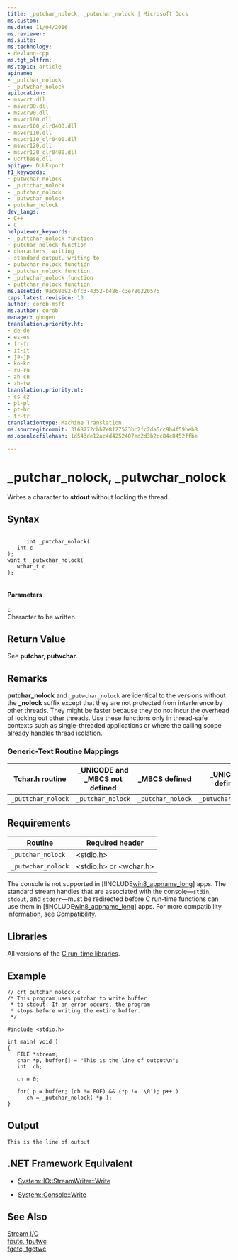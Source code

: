 ```yaml
---
title: _putchar_nolock, _putwchar_nolock | Microsoft Docs
ms.custom: 
ms.date: 11/04/2016
ms.reviewer: 
ms.suite: 
ms.technology:
- devlang-cpp
ms.tgt_pltfrm: 
ms.topic: article
apiname:
- _putchar_nolock
- _putwchar_nolock
apilocation:
- msvcrt.dll
- msvcr80.dll
- msvcr90.dll
- msvcr100.dll
- msvcr100_clr0400.dll
- msvcr110.dll
- msvcr110_clr0400.dll
- msvcr120.dll
- msvcr120_clr0400.dll
- ucrtbase.dll
apitype: DLLExport
f1_keywords:
- putwchar_nolock
- _puttchar_nolock
- _putchar_nolock
- _putwchar_nolock
- putchar_nolock
dev_langs:
- C++
- C
helpviewer_keywords:
- _puttchar_nolock function
- putchar_nolock function
- characters, writing
- standard output, writing to
- putwchar_nolock function
- _putchar_nolock function
- _putwchar_nolock function
- puttchar_nolock function
ms.assetid: 9ac68092-bfc3-4352-b486-c3e780220575
caps.latest.revision: 13
author: corob-msft
ms.author: corob
manager: ghogen
translation.priority.ht:
- de-de
- es-es
- fr-fr
- it-it
- ja-jp
- ko-kr
- ru-ru
- zh-cn
- zh-tw
translation.priority.mt:
- cs-cz
- pl-pl
- pt-br
- tr-tr
translationtype: Machine Translation
ms.sourcegitcommit: 3168772cbb7e8127523bc2fc2da5cc9b4f59beb8
ms.openlocfilehash: 1d543de12ac4d4252407ed2d3b2cc84c8452ffbe

---
```

# _putchar_nolock, _putwchar_nolock
Writes a character to **stdout** without locking the thread.  
  
## Syntax  
  
```  
  
      int _putchar_nolock(  
   int c   
);  
wint_t _putwchar_nolock(  
   wchar_t c   
);  
  
```  
  
#### Parameters  
 `c`  
 Character to be written.  
  
## Return Value  
 See **putchar, putwchar**.  
  
## Remarks  
 **putchar_nolock** and `_putwchar_nolock` are identical to the versions without the **_nolock** suffix except that they are not protected from interference by other threads. They might be faster because they do not incur the overhead of locking out other threads. Use these functions only in thread-safe contexts such as single-threaded applications or where the calling scope already handles thread isolation.  
  
### Generic-Text Routine Mappings  
  
|Tchar.h routine|_UNICODE and _MBCS not defined|_MBCS defined|_UNICODE defined|  
|---------------------|--------------------------------------|--------------------|-----------------------|  
|`_puttchar_nolock`|`_putchar_nolock`|`_putchar_nolock`|`_putwchar_nolock`|  
  
## Requirements  
  
|Routine|Required header|  
|-------------|---------------------|  
|`_putchar_nolock`|\<stdio.h>|  
|`_putwchar_nolock`|\<stdio.h> or \<wchar.h>|  
  
 The console is not supported in [!INCLUDE[win8_appname_long](../../build/includes/win8_appname_long_md.md)] apps. The standard stream handles that are associated with the console—`stdin`, `stdout`, and `stderr`—must be redirected before C run-time functions can use them in [!INCLUDE[win8_appname_long](../../build/includes/win8_appname_long_md.md)] apps. For more compatibility information, see [Compatibility](../../c-runtime-library/compatibility.md).  
  
## Libraries  
 All versions of the [C run-time libraries](../../c-runtime-library/crt-library-features.md).  
  
## Example  
  
```  
// crt_putchar_nolock.c  
/* This program uses putchar to write buffer  
 * to stdout. If an error occurs, the program  
 * stops before writing the entire buffer.  
 */  
  
#include <stdio.h>  
  
int main( void )  
{  
   FILE *stream;  
   char *p, buffer[] = "This is the line of output\n";  
   int  ch;  
  
   ch = 0;  
  
   for( p = buffer; (ch != EOF) && (*p != '\0'); p++ )  
      ch = _putchar_nolock( *p );  
}  
```  
  
## Output  
  
```  
This is the line of output  
```  
  
## .NET Framework Equivalent  
  
-   [System::IO::StreamWriter::Write](https://msdn.microsoft.com/en-us/library/system.io.streamwriter.write.aspx)  
  
-   [System::Console::Write](https://msdn.microsoft.com/en-us/library/system.console.write.aspx)  
  
## See Also  
 [Stream I/O](../../c-runtime-library/stream-i-o.md)   
 [fputc, fputwc](../../c-runtime-library/reference/fputc-fputwc.md)   
 [fgetc, fgetwc](../../c-runtime-library/reference/fgetc-fgetwc.md)


<!--HONumber=Jan17_HO1-->


